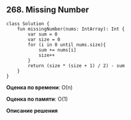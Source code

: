 ## 268. Missing Number


```
class Solution {
    fun missingNumber(nums: IntArray): Int {
        var sum = 0
        var size = 0
        for (i in 0 until nums.size){
            sum += nums[i]
            size++
        }
        return (size * (size + 1) / 2) - sum
    }
}
```

**Оценка по времени**: О(n)


**Оценка по памяти**: О(1)


**Описание решения**
```

```
